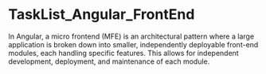 # TaskList_Angular_FrontEnd
In Angular, a micro frontend (MFE) is an architectural pattern where a large application is broken down into smaller, independently deployable front-end modules, each handling specific features. This allows for independent development, deployment, and maintenance of each module. 
